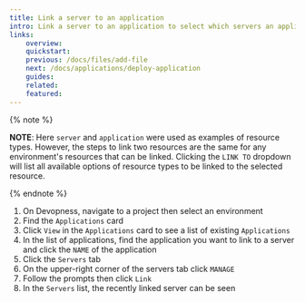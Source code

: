 ```yaml
---
title: Link a server to an application
intro: Link a server to an application to select which servers an application can be deployed.
links:
    overview:
    quickstart:
    previous: /docs/files/add-file
    next: /docs/applications/deploy-application
    guides:
    related:
    featured:
---
```


{% note %}

**NOTE**: Here `server` and `application` were used as examples of resource types. However, the steps to link two resources are the same for any environment's resources that can be linked. Clicking the `LINK TO` dropdown will list all available options of resource types to be linked to the selected resource.

{% endnote %}

1. On Devopness, navigate to a project then select an environment
1. Find the `Applications` card
1. Click `View` in the `Applications` card to see a list of existing `Applications`
1. In the list of applications, find the application you want to link to a server and click the `NAME` of the application
1. Click the `Servers` tab
1. On the upper-right corner of the servers tab click `MANAGE`
1. Follow the prompts then click `Link`
1. In the `Servers` list, the recently linked server can be seen
